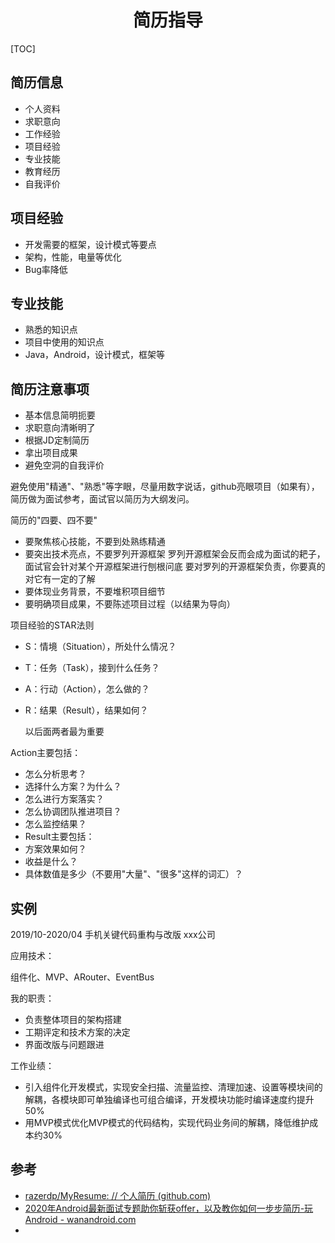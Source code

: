 <h1 align="center">简历指导</h1>

[TOC]

## 简历信息

* 个人资料
* 求职意向
* 工作经验
* 项目经验
* 专业技能
* 教育经历
* 自我评价

## 项目经验

* 开发需要的框架，设计模式等要点
* 架构，性能，电量等优化
* Bug率降低

## 专业技能

* 熟悉的知识点
* 项目中使用的知识点
* Java，Android，设计模式，框架等

## 简历注意事项

* 基本信息简明扼要
* 求职意向清晰明了
* 根据JD定制简历
* 拿出项目成果
* 避免空洞的自我评价

避免使用"精通"、"熟悉"等字眼，尽量用数字说话，github亮眼项目（如果有），简历做为面试参考，面试官以简历为大纲发问。

简历的"四要、四不要"

* 要聚焦核心技能，不要到处熟练精通
* 要突出技术亮点，不要罗列开源框架
  罗列开源框架会反而会成为面试的耙子，面试官会针对某个开源框架进行刨根问底
  要对罗列的开源框架负责，你要真的对它有一定的了解
* 要体现业务背景，不要堆积项目细节
* 要明确项目成果，不要陈述项目过程（以结果为导向）

项目经验的STAR法则

* S：情境（Situation），所处什么情况？

* T：任务（Task），接到什么任务？

* A：行动（Action），怎么做的？

* R：结果（Result），结果如何？

  以后面两者最为重要

Action主要包括：

* 怎么分析思考？
* 选择什么方案？为什么？
* 怎么进行方案落实？
* 怎么协调团队推进项目？
* 怎么监控结果？
* Result主要包括：
* 方案效果如何？
* 收益是什么？
* 具体数值是多少（不要用"大量"、"很多"这样的词汇）？

## 实例

2019/10-2020/04    手机关键代码重构与改版   xxx公司

应用技术：

组件化、MVP、ARouter、EventBus

我的职责：

* 负责整体项目的架构搭建
* 工期评定和技术方案的决定
* 界面改版与问题跟进

工作业绩：

* 引入组件化开发模式，实现安全扫描、流量监控、清理加速、设置等模块间的解耦，各模块即可单独编译也可组合编译，开发模块功能时编译速度约提升50%
* 用MVP模式优化MVP模式的代码结构，实现代码业务间的解耦，降低维护成本约30%

## 参考

* [razerdp/MyResume: // 个人简历 (github.com)](https://github.com/razerdp/MyResume)
* [2020年Android最新面试专题助你斩获offer，以及教你如何一步步简历-玩Android - wanandroid.com](https://wanandroid.com/blog/show/2754)
* 